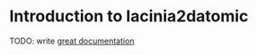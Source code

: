 # Introduction to lacinia2datomic

TODO: write [great documentation](http://jacobian.org/writing/what-to-write/)
